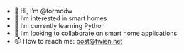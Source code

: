 - 👋 Hi, I’m @tormodw
- 👀 I’m interested in smart homes
- 🌱 I’m currently learning Python
- 💞️ I’m looking to collaborate on smart home applications
- 📫 How to reach me: post@twien.net

<!---
tormodw/tormodw is a ✨ special ✨ repository because its `README.md` (this file) appears on your GitHub profile.
You can click the Preview link to take a look at your changes.
--->
